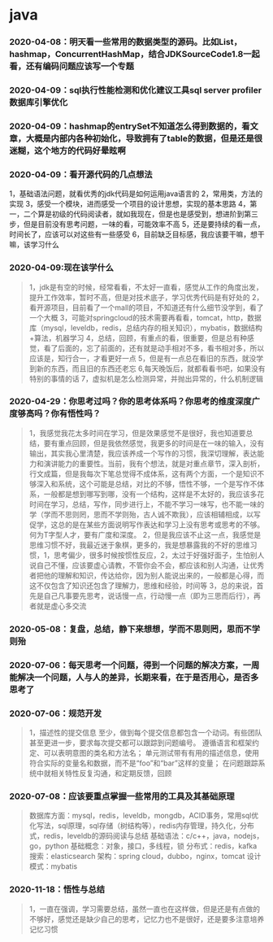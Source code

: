 # java

### 2020-04-08：明天看一些常用的数据类型的源码。比如List，hashmap，ConcurrentHashMap，结合JDKSourceCode1.8一起看，还有编码问题应该写一个专题

### 2020-04-09：sql执行性能检测和优化建议工具sql server profiler数据库引擎优化

### 2020-04-09：hashmap的entrySet不知道怎么得到数据的，看文章，大概是内部内各种初始化，导致拥有了table的数据，但是还是很迷糊，这个地方的代码好晕眩啊

### 2020-04-09：看开源代码的几点想法
1，基础语法问题，就看优秀的jdk代码是如何运用java语言的
2，常用类，方法的实现
3，感受一个模块，进而感受一个项目的设计思想，实现的基本思路
4，第一，二个算是初级的代码阅读者，就如我现在，但是也是感受到，想进阶到第三步，但是目前没有思考问题，一味的看，可能效率不高
5，还是要持续的看一点，时间长了，应该可以对这些有一些感受
6，目前缺乏目标感，我应该要干嘛，想干嘛，该学习什么

### 2020-04-09:现在该学什么
>1，jdk是有空的时候，经常看看，不太好一直看，感觉从工作的角度出发，提升工作效率，暂时不高，但是对技术底子，学习优秀代码是有好处的
>2，看开源项目，目前看了一个mall的项目，不知道还有什么细节没学到，看了一个大概
>3，可能对springcloud的技术需要再看看，tomcat，http，数据库（mysql，leveldb，redis，总结内存的相关知识），mybatis，数据结构+算法，机器学习
>4，总结，回顾，有重点的看，很重要，但是总有种感觉，看了后面的，忘了前面的，还有就是动手相对不多，看书相对多，所以应该是，知行合一，才看更好一点
>5，但是有一点总在看旧的东西，就没学到新的东西，而且旧的东西还老忘
>6,每天晚饭后，就都看看书吧，如果没有特别的事情的话
>7，虚拟机是怎么检测异常，并抛出异常的，什么机制逻辑

### 2020-04-29：你思考过吗？你的思考体系吗？你思考的维度深度广度够高吗？你有悟性吗？
>1，我感觉我花太多时间在学习，但是效果感觉不是很好，我也知道要总结，要有重点回顾，但是我依然感觉，我更多的时间是在一味的输入，没有输出，其实我心里清楚，我应该养成一个写作的习惯，我深切理解，表达能力和演讲能力的重要性。当前，我有个想法，就是对重点章节，深入剖析，行文成篇，但是我每次下笔总觉得不成体系，这有两个方面，一个是知识不够深入和系统，这个可能是总结，对比的不够，悟性不够，一个是写作不体系，一般都是想到哪写到哪，没有一个结构，这样是不太好的，我应该多花时间在学习，总结，写作，同步进行上，不能不学习一味写，也不能一味的学（学而不思则罔，思而不学则殆，古人诚不欺我），应该相辅相成，以写促学，这总的是在某些方面说明写作表达和学习上没有思考或思考的不够。何为T字型人才，要有广度和深度。
>2，但是我应该不止这一点，我感觉是思维习惯不好，我最近迷于象棋，更多的，我是想暴露我的不好的思维习惯，1，思考偏少，很多时候按惯性反应，2，太过于好强好面子，生怕别人说自己不懂，应该要虚心请教，不管你会不会，都应该和别人沟通，让优秀者把他的理解和知识，传达给你，因为别人能说出来的，一般都是心得，而这不仅包含了知识还包含了理解力，思维和经验，时间等
>3，总的来说，首先是自己凡事要先思考，说话慢一点，行动慢一点（即为三思而后行），再者就是虚心多交流

### 2020-05-08：复盘，总结，静下来想想，学而不思则罔，思而不学则殆

### 2020-07-06：每天思考一个问题，得到一个问题的解决方案，一周能解决一个问题，人与人的差异，长期来看，在于是否用心，是否多思考了

### 2020-07-06：规范开发
>1，描述性的提交信息
>至少，做到每个提交信息都包含一个动词。有些团队甚至更进一步，要求每次提交都可以跟踪到问题编号。
>遵循语言和框架约定、可以表明意图的类名和方法名；
>单元测试带有有用的描述信息，使用符合实际的变量名和数据，而不是“foo”和“bar”这样的变量；
>在问题跟踪系统中就相关特性反复沟通，和定期反馈，回顾

### 2020-07-08：应该要重点掌握一些常用的工具及其基础原理
>数据库方面：mysql，redis，leveldb，mongdb，ACID事务，常用sql优化写法，sql原理，sql存储（树结构等），redis内存管理，持久化，分布式，redis，leveldb的源码阅读与总结
>基础语法：c/c++，java，nodejs，go，python
>基础概念：对象，接口，多线程，锁
>分布式：redis，kafka
>搜索：elasticsearch
>架构：spring cloud，dubbo，nginx，tomcat
>设计模式：mybatis

### 2020-11-18：悟性与总结
>1，一直在强调，学习需要总结，虽然一直也在这样做，但是还是有点做的不够好，感觉还是缺少自己的思考，记忆力也不是很好，还是要多注意培养记忆习惯